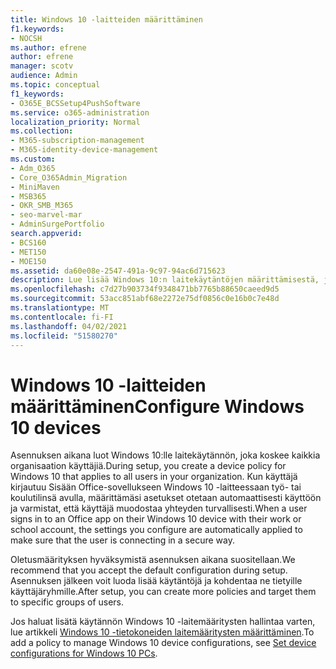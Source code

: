 ```yaml
---
title: Windows 10 -laitteiden määrittäminen
f1.keywords:
- NOCSH
ms.author: efrene
author: efrene
manager: scotv
audience: Admin
ms.topic: conceptual
f1_keywords:
- O365E_BCSSetup4PushSoftware
ms.service: o365-administration
localization_priority: Normal
ms.collection:
- M365-subscription-management
- M365-identity-device-management
ms.custom:
- Adm_O365
- Core_O365Admin_Migration
- MiniMaven
- MSB365
- OKR_SMB_M365
- seo-marvel-mar
- AdminSurgePortfolio
search.appverid:
- BCS160
- MET150
- MOE150
ms.assetid: da60e08e-2547-491a-9c97-94ac6d715623
description: Lue lisää Windows 10:n laitekäytäntöjen määrittämisestä, jotka koskevat kaikkia organisaation käyttäjiä, ja varmista, että he voivat muodostaa yhteyden turvallisesti.
ms.openlocfilehash: c7d27b903734f9348471bb7765b88650caeed9d5
ms.sourcegitcommit: 53acc851abf68e2272e75df0856c0e16b0c7e48d
ms.translationtype: MT
ms.contentlocale: fi-FI
ms.lasthandoff: 04/02/2021
ms.locfileid: "51580270"
---
```

# <a name="configure-windows-10-devices"></a><span data-ttu-id="08f29-103">Windows 10 -laitteiden määrittäminen</span><span class="sxs-lookup"><span data-stu-id="08f29-103">Configure Windows 10 devices</span></span>

<span data-ttu-id="08f29-104">Asennuksen aikana luot Windows 10:lle laitekäytännön, joka koskee kaikkia organisaation käyttäjiä.</span><span class="sxs-lookup"><span data-stu-id="08f29-104">During setup, you create a device policy for Windows 10 that applies to all users in your organization.</span></span> <span data-ttu-id="08f29-105">Kun käyttäjä kirjautuu Sisään Office-sovellukseen Windows 10 -laitteessaan työ- tai koulutilinsä avulla, määrittämäsi asetukset otetaan automaattisesti käyttöön ja varmistat, että käyttäjä muodostaa yhteyden turvallisesti.</span><span class="sxs-lookup"><span data-stu-id="08f29-105">When a user signs in to an Office app on their Windows 10 device with their work or school account, the settings you configure are automatically applied to make sure that the user is connecting in a secure way.</span></span>
  
<span data-ttu-id="08f29-106">Oletusmäärityksen hyväksymistä asennuksen aikana suositellaan.</span><span class="sxs-lookup"><span data-stu-id="08f29-106">We recommend that you accept the default configuration during setup.</span></span> <span data-ttu-id="08f29-107">Asennuksen jälkeen voit luoda lisää käytäntöjä ja kohdentaa ne tietyille käyttäjäryhmille.</span><span class="sxs-lookup"><span data-stu-id="08f29-107">After setup, you can create more policies and target them to specific groups of users.</span></span>
  
<span data-ttu-id="08f29-108">Jos haluat lisätä käytännön Windows 10 -laitemääritysten hallintaa varten, lue artikkeli [Windows 10 -tietokoneiden laitemääritysten määrittäminen](protection-settings-for-windows-10-pcs.md).</span><span class="sxs-lookup"><span data-stu-id="08f29-108">To add a policy to manage Windows 10 device configurations, see [Set device configurations for Windows 10 PCs](protection-settings-for-windows-10-pcs.md).</span></span>
  

